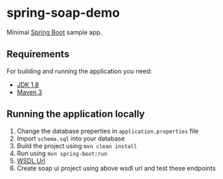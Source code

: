 # spring-soap-demo

Minimal [Spring Boot](http://projects.spring.io/spring-boot/) sample app.

## Requirements

For building and running the application you need:

- [JDK 1.8](http://www.oracle.com/technetwork/java/javase/downloads/jdk8-downloads-2133151.html)
- [Maven 3](https://maven.apache.org)

## Running the application locally

1. Change the database preperties in `application.properties` file
2. Import `schema.sql` into your database
3. Build the project using `mvn clean install`
4. Run using `mvn spring-boot:run`
5. [WSDL Url](http://localhost:8080/service/employees.wsdl)
6. Create soap ui project using above wsdl url and test these endpoints   